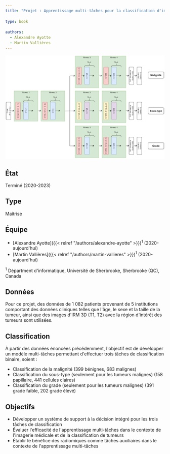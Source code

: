 ```yaml
---
title: "Projet : Apprentissage multi-tâches pour la classification d'images de tumeurs rénales"

type: book

authors:
  - Alexandre Ayotte
  - Martin Vallières
---
```


![Exemple d'architecture de hard-sharing](hard_sharing_fr.png "Exemple d'architecture de hard-sharing.")

## État

Terminé (2020-2023)

## Type

Maîtrise

## Équipe

- [Alexandre Ayotte]({{< relref "/authors/alexandre-ayotte" >}})<sup>1</sup> (2020-aujourd'hui)
- [Martin Vallières]({{< relref "/authors/martin-vallieres" >}})<sup>1</sup> (2020-aujourd'hui)

<sup>1</sup> Départment d'informatique, Université de Sherbrooke, Sherbrooke (QC), Canada

## Données

Pour ce projet, des données de 1 082 patients provenant de 5 institutions comportant des données cliniques telles
que l'âge, le sexe et la taille de la tumeur, ainsi que des images d'IRM 3D (T1, T2) avec la région d'intérêt des
tumeurs sont utilisées.

## Classification

À partir des données énoncées précédemment, l'objectif est de développer un modèle multi-tâches permettant d'effectuer
trois tâches de classification binaire, soient : 
- Classification de la malignité (399 bénignes, 683 malignes)
- Classification du sous-type (seulement pour les tumeurs malignes) (158 papillaire, 441 cellules claires)
- Classification du grade (seulement pour les tumeurs malignes) (391 grade faible, 202 grade élevé)

## Objectifs

- Développer un système de support à la décision intégré pour les trois tâches de classification
- Évaluer l'efficacité de l'apprentissage multi-tâches dans le contexte de l'imagerie médicale et de la classification de tumeurs
- Établir le bénéfice des radiomiques comme tâches auxiliaires dans le contexte de l'apprentissage multi-tâches

